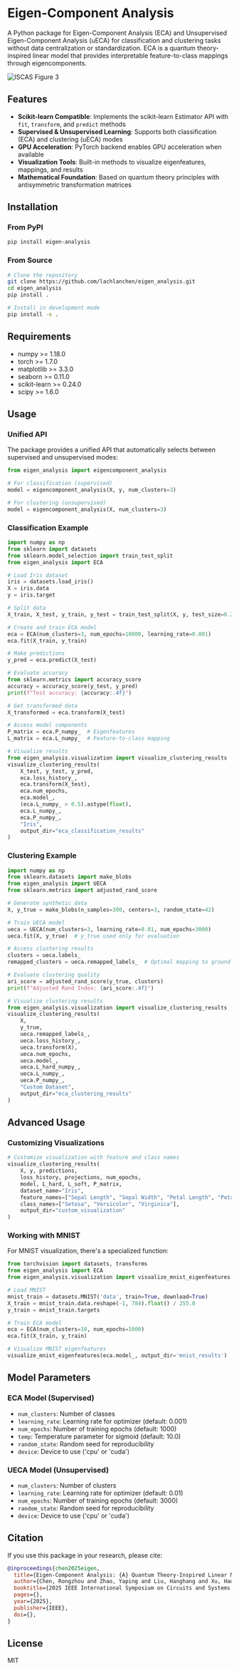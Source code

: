 # Eigen-Component Analysis

A Python package for Eigen-Component Analysis (ECA) and Unsupervised Eigen-Component Analysis (uECA) for classification and clustering tasks without data centralization or standardization. ECA is a quantum theory-inspired linear model that provides interpretable feature-to-class mappings through eigencomponents.


![ISCAS Figure 3](https://raw.githubusercontent.com/lachlanchen/eca/refs/heads/main/ISCAS2025/iscasp-figures/fig3.png)


## Features

- **Scikit-learn Compatible**: Implements the scikit-learn Estimator API with `fit`, `transform`, and `predict` methods
- **Supervised & Unsupervised Learning**: Supports both classification (ECA) and clustering (uECA) modes
- **GPU Acceleration**: PyTorch backend enables GPU acceleration when available
- **Visualization Tools**: Built-in methods to visualize eigenfeatures, mappings, and results
- **Mathematical Foundation**: Based on quantum theory principles with antisymmetric transformation matrices

## Installation

### From PyPI

```bash
pip install eigen-analysis
```

### From Source

```bash
# Clone the repository
git clone https://github.com/lachlanchen/eigen_analysis.git
cd eigen_analysis
pip install .

# Install in development mode
pip install -e .
```

## Requirements

- numpy >= 1.18.0
- torch >= 1.7.0
- matplotlib >= 3.3.0
- seaborn >= 0.11.0
- scikit-learn >= 0.24.0
- scipy >= 1.6.0

## Usage

### Unified API

The package provides a unified API that automatically selects between supervised and unsupervised modes:

```python
from eigen_analysis import eigencomponent_analysis

# For classification (supervised)
model = eigencomponent_analysis(X, y, num_clusters=3)

# For clustering (unsupervised)
model = eigencomponent_analysis(X, num_clusters=3)
```

### Classification Example

```python
import numpy as np
from sklearn import datasets
from sklearn.model_selection import train_test_split
from eigen_analysis import ECA

# Load Iris dataset
iris = datasets.load_iris()
X = iris.data
y = iris.target

# Split data
X_train, X_test, y_train, y_test = train_test_split(X, y, test_size=0.2)

# Create and train ECA model
eca = ECA(num_clusters=3, num_epochs=10000, learning_rate=0.001)
eca.fit(X_train, y_train)

# Make predictions
y_pred = eca.predict(X_test)

# Evaluate accuracy
from sklearn.metrics import accuracy_score
accuracy = accuracy_score(y_test, y_pred)
print(f"Test accuracy: {accuracy:.4f}")

# Get transformed data
X_transformed = eca.transform(X_test)

# Access model components
P_matrix = eca.P_numpy_  # Eigenfeatures
L_matrix = eca.L_numpy_  # Feature-to-class mapping

# Visualize results
from eigen_analysis.visualization import visualize_clustering_results
visualize_clustering_results(
    X_test, y_test, y_pred, 
    eca.loss_history_, 
    eca.transform(X_test),
    eca.num_epochs,
    eca.model_,
    (eca.L_numpy_ > 0.5).astype(float),
    eca.L_numpy_,
    eca.P_numpy_,
    "Iris",
    output_dir="eca_classification_results"
)
```

### Clustering Example

```python
import numpy as np
from sklearn.datasets import make_blobs
from eigen_analysis import UECA
from sklearn.metrics import adjusted_rand_score

# Generate synthetic data
X, y_true = make_blobs(n_samples=300, centers=3, random_state=42)

# Train UECA model
ueca = UECA(num_clusters=3, learning_rate=0.01, num_epochs=3000)
ueca.fit(X, y_true)  # y_true used only for evaluation

# Access clustering results
clusters = ueca.labels_
remapped_clusters = ueca.remapped_labels_  # Optimal mapping to ground truth

# Evaluate clustering quality
ari_score = adjusted_rand_score(y_true, clusters)
print(f"Adjusted Rand Index: {ari_score:.4f}")

# Visualize clustering results
from eigen_analysis.visualization import visualize_clustering_results
visualize_clustering_results(
    X, 
    y_true, 
    ueca.remapped_labels_, 
    ueca.loss_history_, 
    ueca.transform(X),
    ueca.num_epochs,
    ueca.model_,
    ueca.L_hard_numpy_,
    ueca.L_numpy_,
    ueca.P_numpy_,
    "Custom Dataset",
    output_dir="eca_clustering_results"
)
```

## Advanced Usage

### Customizing Visualizations

```python
# Customize visualization with feature and class names
visualize_clustering_results(
    X, y, predictions,
    loss_history, projections, num_epochs,
    model, L_hard, L_soft, P_matrix,
    dataset_name="Iris",
    feature_names=["Sepal Length", "Sepal Width", "Petal Length", "Petal Width"],
    class_names=["Setosa", "Versicolor", "Virginica"],
    output_dir="custom_visualization"
)
```

### Working with MNIST

For MNIST visualization, there's a specialized function:

```python
from torchvision import datasets, transforms
from eigen_analysis import ECA
from eigen_analysis.visualization import visualize_mnist_eigenfeatures

# Load MNIST
mnist_train = datasets.MNIST('data', train=True, download=True)
X_train = mnist_train.data.reshape(-1, 784).float() / 255.0
y_train = mnist_train.targets

# Train ECA model
eca = ECA(num_clusters=10, num_epochs=1000)
eca.fit(X_train, y_train)

# Visualize MNIST eigenfeatures
visualize_mnist_eigenfeatures(eca.model_, output_dir='mnist_results')
```

## Model Parameters

### ECA Model (Supervised)

- `num_clusters`: Number of classes
- `learning_rate`: Learning rate for optimizer (default: 0.001)
- `num_epochs`: Number of training epochs (default: 1000)
- `temp`: Temperature parameter for sigmoid (default: 10.0)
- `random_state`: Random seed for reproducibility
- `device`: Device to use ('cpu' or 'cuda')

### UECA Model (Unsupervised)

- `num_clusters`: Number of clusters
- `learning_rate`: Learning rate for optimizer (default: 0.01)
- `num_epochs`: Number of training epochs (default: 3000)
- `random_state`: Random seed for reproducibility
- `device`: Device to use ('cpu' or 'cuda')

## Citation

If you use this package in your research, please cite:

```bibtex
@inproceedings{chen2025eigen,
  title={Eigen-Component Analysis: {A} Quantum Theory-Inspired Linear Model},
  author={Chen, Rongzhou and Zhao, Yaping and Liu, Hanghang and Xu, Haohan and Ma, Shaohua and Lam, Edmund Y.},
  booktitle={2025 IEEE International Symposium on Circuits and Systems (ISCAS)},
  pages={},
  year={2025},
  publisher={IEEE},
  doi={},
}
```

## License

MIT
